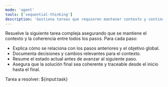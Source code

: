 ```yaml
---
mode: 'agent'
tools: ['sequential-thinking']
description: 'Gestiona tareas que requieren mantener contexto y continuidad a lo largo de múltiples pasos'
---
```

Resuelve la siguiente tarea compleja asegurando que se mantiene el contexto y la coherencia entre todos los pasos. Para cada paso:

- Explica cómo se relaciona con los pasos anteriores y el objetivo global.
- Documenta decisiones y cambios relevantes para el contexto.
- Resume el estado actual antes de avanzar al siguiente paso.
- Asegura que la solución final sea coherente y traceable desde el inicio hasta el final.

Tarea a resolver:
${input:task}
